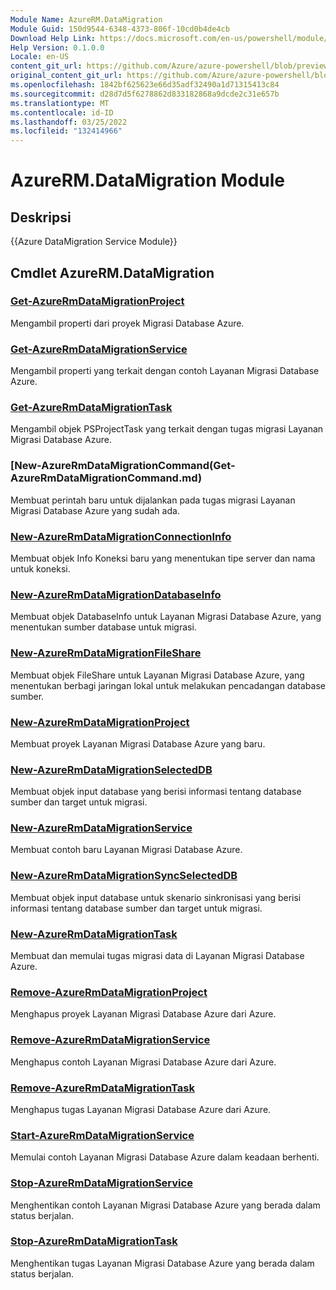 ```yaml
---
Module Name: AzureRM.DataMigration
Module Guid: 150d9544-6348-4373-806f-10cd0b4de4cb
Download Help Link: https://docs.microsoft.com/en-us/powershell/module/azurerm.datamigration
Help Version: 0.1.0.0
Locale: en-US
content_git_url: https://github.com/Azure/azure-powershell/blob/preview/src/ResourceManager/DataMigration/Commands.DataMigration/help/AzureRM.DataMigration.md
original_content_git_url: https://github.com/Azure/azure-powershell/blob/preview/src/ResourceManager/DataMigration/Commands.DataMigration/help/AzureRM.DataMigration.md
ms.openlocfilehash: 1842bf625623e66d35adf32490a1d71315413c84
ms.sourcegitcommit: d28d7d5f6278862d833182868a9dcde2c31e657b
ms.translationtype: MT
ms.contentlocale: id-ID
ms.lasthandoff: 03/25/2022
ms.locfileid: "132414966"
---
```

# AzureRM.DataMigration Module
## Deskripsi
{{Azure DataMigration Service Module}}

## Cmdlet AzureRM.DataMigration
### [Get-AzureRmDataMigrationProject](Get-AzureRmDataMigrationProject.md)
Mengambil properti dari proyek Migrasi Database Azure.

### [Get-AzureRmDataMigrationService](Get-AzureRmDataMigrationService.md)
Mengambil properti yang terkait dengan contoh Layanan Migrasi Database Azure. 

### [Get-AzureRmDataMigrationTask](Get-AzureRmDataMigrationTask.md)
Mengambil objek PSProjectTask yang terkait dengan tugas migrasi Layanan Migrasi Database Azure.

### [New-AzureRmDataMigrationCommand(Get-AzureRmDataMigrationCommand.md)
Membuat perintah baru untuk dijalankan pada tugas migrasi Layanan Migrasi Database Azure yang sudah ada.

### [New-AzureRmDataMigrationConnectionInfo](New-AzureRmDataMigrationConnectionInfo.md)
Membuat objek Info Koneksi baru yang menentukan tipe server dan nama untuk koneksi.

### [New-AzureRmDataMigrationDatabaseInfo](New-AzureRmDataMigrationDatabaseInfo.md)
Membuat objek DatabaseInfo untuk Layanan Migrasi Database Azure, yang menentukan sumber database untuk migrasi.

### [New-AzureRmDataMigrationFileShare](New-AzureRmDataMigrationFileShare.md)
Membuat objek FileShare untuk Layanan Migrasi Database Azure, yang menentukan berbagi jaringan lokal untuk melakukan pencadangan database sumber.

### [New-AzureRmDataMigrationProject](New-AzureRmDataMigrationProject.md)
Membuat proyek Layanan Migrasi Database Azure yang baru.

### [New-AzureRmDataMigrationSelectedDB](New-AzureRmDataMigrationSelectedDB.md)
Membuat objek input database yang berisi informasi tentang database sumber dan target untuk migrasi.

### [New-AzureRmDataMigrationService](New-AzureRmDataMigrationService.md)
Membuat contoh baru Layanan Migrasi Database Azure.

### [New-AzureRmDataMigrationSyncSelectedDB](New-AzureRmDataMigrationSyncSelectedDB.md)
Membuat objek input database untuk skenario sinkronisasi yang berisi informasi tentang database sumber dan target untuk migrasi.

### [New-AzureRmDataMigrationTask](New-AzureRmDataMigrationTask.md)
Membuat dan memulai tugas migrasi data di Layanan Migrasi Database Azure.

### [Remove-AzureRmDataMigrationProject](Remove-AzureRmDataMigrationProject.md)
Menghapus proyek Layanan Migrasi Database Azure dari Azure.

### [Remove-AzureRmDataMigrationService](Remove-AzureRmDataMigrationService.md)
Menghapus contoh Layanan Migrasi Database Azure dari Azure.

### [Remove-AzureRmDataMigrationTask](Remove-AzureRmDataMigrationTask.md)
Menghapus tugas Layanan Migrasi Database Azure dari Azure.

### [Start-AzureRmDataMigrationService](Start-AzureRmDataMigrationService.md)
Memulai contoh Layanan Migrasi Database Azure dalam keadaan berhenti. 

### [Stop-AzureRmDataMigrationService](Stop-AzureRmDataMigrationService.md)
Menghentikan contoh Layanan Migrasi Database Azure yang berada dalam status berjalan.

### [Stop-AzureRmDataMigrationTask](Stop-AzureRmDataMigrationTask.md)
Menghentikan tugas Layanan Migrasi Database Azure yang berada dalam status berjalan.

